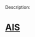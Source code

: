 Description:
 # [AIS](https://github.com/kanybekov66/Project_for_final_in_Alatoo_University/blob/main/AIS.pdf)

